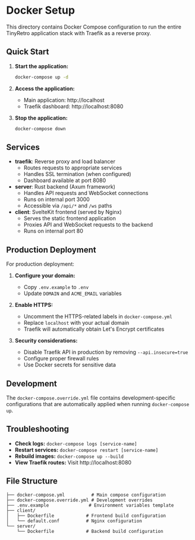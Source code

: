 # Docker Setup

This directory contains Docker Compose configuration to run the entire TinyRetro application stack with Traefik as a reverse proxy.

## Quick Start

1. **Start the application:**

   ```bash
   docker-compose up -d
   ```

2. **Access the application:**

   - Main application: http://localhost
   - Traefik dashboard: http://localhost:8080

3. **Stop the application:**
   ```bash
   docker-compose down
   ```

## Services

- **traefik**: Reverse proxy and load balancer
  - Routes requests to appropriate services
  - Handles SSL termination (when configured)
  - Dashboard available at port 8080
- **server**: Rust backend (Axum framework)
  - Handles API requests and WebSocket connections
  - Runs on internal port 3000
  - Accessible via `/api/*` and `/ws` paths
- **client**: SvelteKit frontend (served by Nginx)
  - Serves the static frontend application
  - Proxies API and WebSocket requests to the backend
  - Runs on internal port 80

## Production Deployment

For production deployment:

1. **Configure your domain:**
   - Copy `.env.example` to `.env`
   - Update `DOMAIN` and `ACME_EMAIL` variables
2. **Enable HTTPS:**

   - Uncomment the HTTPS-related labels in `docker-compose.yml`
   - Replace `localhost` with your actual domain
   - Traefik will automatically obtain Let's Encrypt certificates

3. **Security considerations:**
   - Disable Traefik API in production by removing `--api.insecure=true`
   - Configure proper firewall rules
   - Use Docker secrets for sensitive data

## Development

The `docker-compose.override.yml` file contains development-specific configurations that are automatically applied when running `docker-compose up`.

## Troubleshooting

- **Check logs:** `docker-compose logs [service-name]`
- **Restart services:** `docker-compose restart [service-name]`
- **Rebuild images:** `docker-compose up --build`
- **View Traefik routes:** Visit http://localhost:8080

## File Structure

```
├── docker-compose.yml          # Main compose configuration
├── docker-compose.override.yml # Development overrides
├── .env.example               # Environment variables template
├── client/
│   ├── Dockerfile            # Frontend build configuration
│   └── default.conf          # Nginx configuration
└── server/
    └── Dockerfile            # Backend build configuration
```
